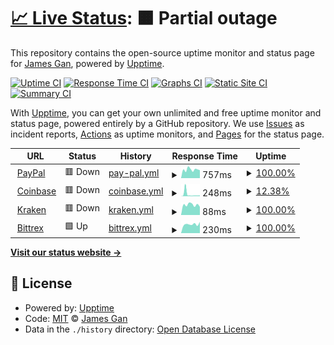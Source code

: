 # [📈 Live Status](https://https://exchanges.chain.courses/): <!--live status--> **🟧 Partial outage**

This repository contains the open-source uptime monitor and status page for [James Gan](http://bellevue.tech), powered by [Upptime](https://github.com/upptime/upptime).

[![Uptime CI](https://github.com/koj-co/upptime/workflows/Uptime%20CI/badge.svg)](https://github.com/koj-co/upptime/actions?query=workflow%3A%22Uptime+CI%22)
[![Response Time CI](https://github.com/koj-co/upptime/workflows/Response%20Time%20CI/badge.svg)](https://github.com/koj-co/upptime/actions?query=workflow%3A%22Response+Time+CI%22)
[![Graphs CI](https://github.com/koj-co/upptime/workflows/Graphs%20CI/badge.svg)](https://github.com/koj-co/upptime/actions?query=workflow%3A%22Graphs+CI%22)
[![Static Site CI](https://github.com/koj-co/upptime/workflows/Static%20Site%20CI/badge.svg)](https://github.com/koj-co/upptime/actions?query=workflow%3A%22Static+Site+CI%22)
[![Summary CI](https://github.com/koj-co/upptime/workflows/Summary%20CI/badge.svg)](https://github.com/koj-co/upptime/actions?query=workflow%3A%22Summary+CI%22)

With [Upptime](https://upptime.js.org), you can get your own unlimited and free uptime monitor and status page, powered entirely by a GitHub repository. We use [Issues](https://github.com/jamesylgan/exchanges/issues) as incident reports, [Actions](https://github.com/jamesylgan/exchanges/actions) as uptime monitors, and [Pages](https://https://exchanges.chain.courses/) for the status page.

<!--start: status pages-->
<!-- This summary is generated by Upptime (https://github.com/upptime/upptime) -->
<!-- Do not edit this manually, your changes will be overwritten -->
<!-- prettier-ignore -->
| URL | Status | History | Response Time | Uptime |
| --- | ------ | ------- | ------------- | ------ |
| <img alt="" src="https://icons.duckduckgo.com/ip3/paypal.com.ico" height="13"> [PayPal](https://paypal.com) | 🟥 Down | [pay-pal.yml](https://github.com/chain-courses/exchanges/commits/HEAD/history/pay-pal.yml) | <details><summary><img alt="Response time graph" src="./graphs/pay-pal/response-time-week.png" height="20"> 757ms</summary><br><a href="https://exchanges.chain.courses/history/pay-pal"><img alt="Response time 785" src="https://img.shields.io/endpoint?url=https%3A%2F%2Fraw.githubusercontent.com%2Fchain-courses%2Fexchanges%2FHEAD%2Fapi%2Fpay-pal%2Fresponse-time.json"></a><br><a href="https://exchanges.chain.courses/history/pay-pal"><img alt="24-hour response time 656" src="https://img.shields.io/endpoint?url=https%3A%2F%2Fraw.githubusercontent.com%2Fchain-courses%2Fexchanges%2FHEAD%2Fapi%2Fpay-pal%2Fresponse-time-day.json"></a><br><a href="https://exchanges.chain.courses/history/pay-pal"><img alt="7-day response time 757" src="https://img.shields.io/endpoint?url=https%3A%2F%2Fraw.githubusercontent.com%2Fchain-courses%2Fexchanges%2FHEAD%2Fapi%2Fpay-pal%2Fresponse-time-week.json"></a><br><a href="https://exchanges.chain.courses/history/pay-pal"><img alt="30-day response time 798" src="https://img.shields.io/endpoint?url=https%3A%2F%2Fraw.githubusercontent.com%2Fchain-courses%2Fexchanges%2FHEAD%2Fapi%2Fpay-pal%2Fresponse-time-month.json"></a><br><a href="https://exchanges.chain.courses/history/pay-pal"><img alt="1-year response time 813" src="https://img.shields.io/endpoint?url=https%3A%2F%2Fraw.githubusercontent.com%2Fchain-courses%2Fexchanges%2FHEAD%2Fapi%2Fpay-pal%2Fresponse-time-year.json"></a></details> | <details><summary><a href="https://exchanges.chain.courses/history/pay-pal">100.00%</a></summary><a href="https://exchanges.chain.courses/history/pay-pal"><img alt="All-time uptime 99.98%" src="https://img.shields.io/endpoint?url=https%3A%2F%2Fraw.githubusercontent.com%2Fchain-courses%2Fexchanges%2FHEAD%2Fapi%2Fpay-pal%2Fuptime.json"></a><br><a href="https://exchanges.chain.courses/history/pay-pal"><img alt="24-hour uptime 100.00%" src="https://img.shields.io/endpoint?url=https%3A%2F%2Fraw.githubusercontent.com%2Fchain-courses%2Fexchanges%2FHEAD%2Fapi%2Fpay-pal%2Fuptime-day.json"></a><br><a href="https://exchanges.chain.courses/history/pay-pal"><img alt="7-day uptime 100.00%" src="https://img.shields.io/endpoint?url=https%3A%2F%2Fraw.githubusercontent.com%2Fchain-courses%2Fexchanges%2FHEAD%2Fapi%2Fpay-pal%2Fuptime-week.json"></a><br><a href="https://exchanges.chain.courses/history/pay-pal"><img alt="30-day uptime 100.00%" src="https://img.shields.io/endpoint?url=https%3A%2F%2Fraw.githubusercontent.com%2Fchain-courses%2Fexchanges%2FHEAD%2Fapi%2Fpay-pal%2Fuptime-month.json"></a><br><a href="https://exchanges.chain.courses/history/pay-pal"><img alt="1-year uptime 99.98%" src="https://img.shields.io/endpoint?url=https%3A%2F%2Fraw.githubusercontent.com%2Fchain-courses%2Fexchanges%2FHEAD%2Fapi%2Fpay-pal%2Fuptime-year.json"></a></details>
| <img alt="" src="https://icons.duckduckgo.com/ip3/www.coinbase.com.ico" height="13"> [Coinbase](https://www.coinbase.com) | 🟥 Down | [coinbase.yml](https://github.com/chain-courses/exchanges/commits/HEAD/history/coinbase.yml) | <details><summary><img alt="Response time graph" src="./graphs/coinbase/response-time-week.png" height="20"> 248ms</summary><br><a href="https://exchanges.chain.courses/history/coinbase"><img alt="Response time 70" src="https://img.shields.io/endpoint?url=https%3A%2F%2Fraw.githubusercontent.com%2Fchain-courses%2Fexchanges%2FHEAD%2Fapi%2Fcoinbase%2Fresponse-time.json"></a><br><a href="https://exchanges.chain.courses/history/coinbase"><img alt="24-hour response time 92" src="https://img.shields.io/endpoint?url=https%3A%2F%2Fraw.githubusercontent.com%2Fchain-courses%2Fexchanges%2FHEAD%2Fapi%2Fcoinbase%2Fresponse-time-day.json"></a><br><a href="https://exchanges.chain.courses/history/coinbase"><img alt="7-day response time 248" src="https://img.shields.io/endpoint?url=https%3A%2F%2Fraw.githubusercontent.com%2Fchain-courses%2Fexchanges%2FHEAD%2Fapi%2Fcoinbase%2Fresponse-time-week.json"></a><br><a href="https://exchanges.chain.courses/history/coinbase"><img alt="30-day response time 116" src="https://img.shields.io/endpoint?url=https%3A%2F%2Fraw.githubusercontent.com%2Fchain-courses%2Fexchanges%2FHEAD%2Fapi%2Fcoinbase%2Fresponse-time-month.json"></a><br><a href="https://exchanges.chain.courses/history/coinbase"><img alt="1-year response time 73" src="https://img.shields.io/endpoint?url=https%3A%2F%2Fraw.githubusercontent.com%2Fchain-courses%2Fexchanges%2FHEAD%2Fapi%2Fcoinbase%2Fresponse-time-year.json"></a></details> | <details><summary><a href="https://exchanges.chain.courses/history/coinbase">12.38%</a></summary><a href="https://exchanges.chain.courses/history/coinbase"><img alt="All-time uptime 23.67%" src="https://img.shields.io/endpoint?url=https%3A%2F%2Fraw.githubusercontent.com%2Fchain-courses%2Fexchanges%2FHEAD%2Fapi%2Fcoinbase%2Fuptime.json"></a><br><a href="https://exchanges.chain.courses/history/coinbase"><img alt="24-hour uptime 0.00%" src="https://img.shields.io/endpoint?url=https%3A%2F%2Fraw.githubusercontent.com%2Fchain-courses%2Fexchanges%2FHEAD%2Fapi%2Fcoinbase%2Fuptime-day.json"></a><br><a href="https://exchanges.chain.courses/history/coinbase"><img alt="7-day uptime 12.38%" src="https://img.shields.io/endpoint?url=https%3A%2F%2Fraw.githubusercontent.com%2Fchain-courses%2Fexchanges%2FHEAD%2Fapi%2Fcoinbase%2Fuptime-week.json"></a><br><a href="https://exchanges.chain.courses/history/coinbase"><img alt="30-day uptime 79.84%" src="https://img.shields.io/endpoint?url=https%3A%2F%2Fraw.githubusercontent.com%2Fchain-courses%2Fexchanges%2FHEAD%2Fapi%2Fcoinbase%2Fuptime-month.json"></a><br><a href="https://exchanges.chain.courses/history/coinbase"><img alt="1-year uptime 29.90%" src="https://img.shields.io/endpoint?url=https%3A%2F%2Fraw.githubusercontent.com%2Fchain-courses%2Fexchanges%2FHEAD%2Fapi%2Fcoinbase%2Fuptime-year.json"></a></details>
| <img alt="" src="https://icons.duckduckgo.com/ip3/www.kraken.com.ico" height="13"> [Kraken](https://www.kraken.com/en-us/) | 🟥 Down | [kraken.yml](https://github.com/chain-courses/exchanges/commits/HEAD/history/kraken.yml) | <details><summary><img alt="Response time graph" src="./graphs/kraken/response-time-week.png" height="20"> 88ms</summary><br><a href="https://exchanges.chain.courses/history/kraken"><img alt="Response time 91" src="https://img.shields.io/endpoint?url=https%3A%2F%2Fraw.githubusercontent.com%2Fchain-courses%2Fexchanges%2FHEAD%2Fapi%2Fkraken%2Fresponse-time.json"></a><br><a href="https://exchanges.chain.courses/history/kraken"><img alt="24-hour response time 145" src="https://img.shields.io/endpoint?url=https%3A%2F%2Fraw.githubusercontent.com%2Fchain-courses%2Fexchanges%2FHEAD%2Fapi%2Fkraken%2Fresponse-time-day.json"></a><br><a href="https://exchanges.chain.courses/history/kraken"><img alt="7-day response time 88" src="https://img.shields.io/endpoint?url=https%3A%2F%2Fraw.githubusercontent.com%2Fchain-courses%2Fexchanges%2FHEAD%2Fapi%2Fkraken%2Fresponse-time-week.json"></a><br><a href="https://exchanges.chain.courses/history/kraken"><img alt="30-day response time 86" src="https://img.shields.io/endpoint?url=https%3A%2F%2Fraw.githubusercontent.com%2Fchain-courses%2Fexchanges%2FHEAD%2Fapi%2Fkraken%2Fresponse-time-month.json"></a><br><a href="https://exchanges.chain.courses/history/kraken"><img alt="1-year response time 95" src="https://img.shields.io/endpoint?url=https%3A%2F%2Fraw.githubusercontent.com%2Fchain-courses%2Fexchanges%2FHEAD%2Fapi%2Fkraken%2Fresponse-time-year.json"></a></details> | <details><summary><a href="https://exchanges.chain.courses/history/kraken">100.00%</a></summary><a href="https://exchanges.chain.courses/history/kraken"><img alt="All-time uptime 16.23%" src="https://img.shields.io/endpoint?url=https%3A%2F%2Fraw.githubusercontent.com%2Fchain-courses%2Fexchanges%2FHEAD%2Fapi%2Fkraken%2Fuptime.json"></a><br><a href="https://exchanges.chain.courses/history/kraken"><img alt="24-hour uptime 100.00%" src="https://img.shields.io/endpoint?url=https%3A%2F%2Fraw.githubusercontent.com%2Fchain-courses%2Fexchanges%2FHEAD%2Fapi%2Fkraken%2Fuptime-day.json"></a><br><a href="https://exchanges.chain.courses/history/kraken"><img alt="7-day uptime 100.00%" src="https://img.shields.io/endpoint?url=https%3A%2F%2Fraw.githubusercontent.com%2Fchain-courses%2Fexchanges%2FHEAD%2Fapi%2Fkraken%2Fuptime-week.json"></a><br><a href="https://exchanges.chain.courses/history/kraken"><img alt="30-day uptime 100.00%" src="https://img.shields.io/endpoint?url=https%3A%2F%2Fraw.githubusercontent.com%2Fchain-courses%2Fexchanges%2FHEAD%2Fapi%2Fkraken%2Fuptime-month.json"></a><br><a href="https://exchanges.chain.courses/history/kraken"><img alt="1-year uptime 32.09%" src="https://img.shields.io/endpoint?url=https%3A%2F%2Fraw.githubusercontent.com%2Fchain-courses%2Fexchanges%2FHEAD%2Fapi%2Fkraken%2Fuptime-year.json"></a></details>
| <img alt="" src="https://icons.duckduckgo.com/ip3/bittrex.com.ico" height="13"> [Bittrex](https://bittrex.com/) | 🟩 Up | [bittrex.yml](https://github.com/chain-courses/exchanges/commits/HEAD/history/bittrex.yml) | <details><summary><img alt="Response time graph" src="./graphs/bittrex/response-time-week.png" height="20"> 230ms</summary><br><a href="https://exchanges.chain.courses/history/bittrex"><img alt="Response time 290" src="https://img.shields.io/endpoint?url=https%3A%2F%2Fraw.githubusercontent.com%2Fchain-courses%2Fexchanges%2FHEAD%2Fapi%2Fbittrex%2Fresponse-time.json"></a><br><a href="https://exchanges.chain.courses/history/bittrex"><img alt="24-hour response time 327" src="https://img.shields.io/endpoint?url=https%3A%2F%2Fraw.githubusercontent.com%2Fchain-courses%2Fexchanges%2FHEAD%2Fapi%2Fbittrex%2Fresponse-time-day.json"></a><br><a href="https://exchanges.chain.courses/history/bittrex"><img alt="7-day response time 230" src="https://img.shields.io/endpoint?url=https%3A%2F%2Fraw.githubusercontent.com%2Fchain-courses%2Fexchanges%2FHEAD%2Fapi%2Fbittrex%2Fresponse-time-week.json"></a><br><a href="https://exchanges.chain.courses/history/bittrex"><img alt="30-day response time 267" src="https://img.shields.io/endpoint?url=https%3A%2F%2Fraw.githubusercontent.com%2Fchain-courses%2Fexchanges%2FHEAD%2Fapi%2Fbittrex%2Fresponse-time-month.json"></a><br><a href="https://exchanges.chain.courses/history/bittrex"><img alt="1-year response time 291" src="https://img.shields.io/endpoint?url=https%3A%2F%2Fraw.githubusercontent.com%2Fchain-courses%2Fexchanges%2FHEAD%2Fapi%2Fbittrex%2Fresponse-time-year.json"></a></details> | <details><summary><a href="https://exchanges.chain.courses/history/bittrex">100.00%</a></summary><a href="https://exchanges.chain.courses/history/bittrex"><img alt="All-time uptime 99.93%" src="https://img.shields.io/endpoint?url=https%3A%2F%2Fraw.githubusercontent.com%2Fchain-courses%2Fexchanges%2FHEAD%2Fapi%2Fbittrex%2Fuptime.json"></a><br><a href="https://exchanges.chain.courses/history/bittrex"><img alt="24-hour uptime 100.00%" src="https://img.shields.io/endpoint?url=https%3A%2F%2Fraw.githubusercontent.com%2Fchain-courses%2Fexchanges%2FHEAD%2Fapi%2Fbittrex%2Fuptime-day.json"></a><br><a href="https://exchanges.chain.courses/history/bittrex"><img alt="7-day uptime 100.00%" src="https://img.shields.io/endpoint?url=https%3A%2F%2Fraw.githubusercontent.com%2Fchain-courses%2Fexchanges%2FHEAD%2Fapi%2Fbittrex%2Fuptime-week.json"></a><br><a href="https://exchanges.chain.courses/history/bittrex"><img alt="30-day uptime 100.00%" src="https://img.shields.io/endpoint?url=https%3A%2F%2Fraw.githubusercontent.com%2Fchain-courses%2Fexchanges%2FHEAD%2Fapi%2Fbittrex%2Fuptime-month.json"></a><br><a href="https://exchanges.chain.courses/history/bittrex"><img alt="1-year uptime 99.87%" src="https://img.shields.io/endpoint?url=https%3A%2F%2Fraw.githubusercontent.com%2Fchain-courses%2Fexchanges%2FHEAD%2Fapi%2Fbittrex%2Fuptime-year.json"></a></details>

<!--end: status pages-->

[**Visit our status website →**](https://https://exchanges.chain.courses/)

## 📄 License

- Powered by: [Upptime](https://github.com/upptime/upptime)
- Code: [MIT](./LICENSE) © [James Gan](http://bellevue.tech)
- Data in the `./history` directory: [Open Database License](https://opendatacommons.org/licenses/odbl/1-0/)
